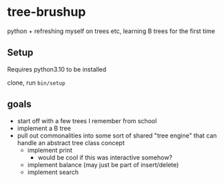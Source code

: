 # tree-brushup

python + refreshing myself on trees etc, learning B trees for the first time

## Setup

Requires python3.10 to be installed

clone, run `bin/setup`

## goals

- start off with a few trees I remember from school
- implement a B tree
- pull out commonalities into some sort of shared "tree engine" that can handle an abstract tree class concept
  - implement print
    - would be cool if this was interactive somehow?
  - implement balance (may just be part of insert/delete)
  - implement search
